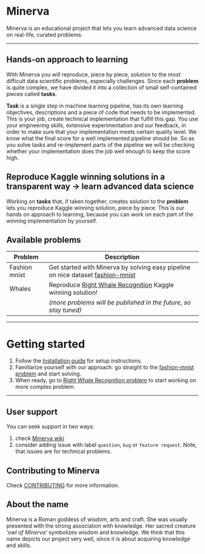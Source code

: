 # Minerva
Minerva is an educational project that lets you learn advanced data science on real-life, curated problems.

---

## Hands-on approach to learning
With Minerva you will reproduce, piece by piece, solution to the most difficult data scientific problems, especially challenges. Since each **problem** is quite complex, we have divided it into a collection of small self-contained pieces called **tasks**.

**Task** is a single step in machine learning pipeline, has its own learning objectives, descriptions and a piece of code that needs to be implemented. This is your job, create technical implementation that fulfill this gap. You use your engineering skills, extensive experimentation and our feedback, in order to make sure that your implementation meets certain quality level. We know what the final score for a well implemented pipeline should be. So as you solve tasks and re-implement parts of the pipeline we will be checking whether your implementation does the job well enough to keep the score high.

## Reproduce Kaggle winning solutions in a transparent way &rarr; learn advanced data science
Working on **tasks** that, if taken together, creates solution to the **problem** lets you reproduce Kaggle winning solution, piece by piece. This is our hands on approach to learning, because you can work on each part of the winning implementation by yourself.

## Available problems

| Problem        | Description   |
| -------------- | ------------- |
| Fashion mnist  | Get started with Minerva by solving easy pipeline on nice dataset [fashion-mnist](https://github.com/zalandoresearch/fashion-mnist 'Fashion-MNIST dataset') |
| Whales         | Reproduce [Right Whale Recognition](https://www.kaggle.com/c/noaa-right-whale-recognition 'Right Whale Recognition') Kaggle winning solution! |
| | *(more problems will be published in the future, so stay tuned)* |

---

# Getting started
1. Follow the [Installation guide](https://github.com/neptune-ml/minerva/wiki/Installation-Guide 'Minerva Wiki -> installation guide') for setup instructions.
2. Familiarize yourself with our approach: go straight to the [fashion-mnist problem](./resources/fashion_mnist/problems/hello-fashion_mnist.ipynb 'Fashion MNIST -> Welcome notebook') and start solving.
3. When ready, go to [Right Whale Recognition problem](./resources/whales/problems/hello-whales.ipynb 'Right Whale Recognition -> Welcome notebook') to start working on more complex problem.

---

## User support
You can seek support in two ways:
1. check [Minerva wiki](https://github.com/neptune-ml/minerva/wiki 'Minerva wiki')
2. consider adding issue with label `question`, `bug` or `feature request`. Note, that issues are for technical problems.

## Contributing to Minerva
Check [CONTRIBUTING](CONTRIBUTING.md) for more information.

## About the name
Minerva is a Roman goddess of wisdom, arts and craft. She was usually presented with the strong association with knowledge. Her sacred creature *'owl of Minerva'* symbolizes wisdom and knowledge. We think that this name depicts our project very well, since it is about acquiring knowledge and skills.

